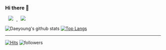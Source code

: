 ### Hi there 👋

<!--
**eodud0582/eodud0582** is a ✨ _special_ ✨ repository because its `README.md` (this file) appears on your GitHub profile.

Here are some ideas to get you started:

- 🔭 I’m currently working on ...
- 🌱 I’m currently learning ...
- 👯 I’m looking to collaborate on ...
- 🤔 I’m looking for help with ...
- 💬 Ask me about ...
- 📫 How to reach me: ...
- 😄 Pronouns: ...
- ⚡ Fun fact: ...
-->

<a href="https://velog.io/@eodud0582">
    <img 
        src="http://img.shields.io/badge/-velog-222222?style=flat&logo=Velog&link=https://velog.io/@eodud0582"
        style="height : auto; margin-left : 10px; margin-right : 10px;"/>
</a>

<a href="https://www.linkedin.com/in/eodud0582/">
    <img 
        src="http://img.shields.io/badge/-LinkedIn-222222?style=flat&logo=LinkedIn&link=https://www.linkedin.com/in/eodud0582/"
        style="height : auto; margin-left : 10px; margin-right : 10px;"/>
</a>

![Daeyoung's github stats](https://github-readme-stats.vercel.app/api?username=eodud0582&show_icons=true&theme=dark)
[![Top Langs](https://github-readme-stats.vercel.app/api/top-langs/?username=eodud0582&layout=compact&theme=dark)](https://github.com/eodud0582)

<hr>

[![Hits](https://hits.seeyoufarm.com/api/count/incr/badge.svg?url=https%3A%2F%2Fgithub.com%2Feodud0582%2Fhit-counter&count_bg=%233B85EC&title_bg=%23555555&icon=&icon_color=%23E7E7E7&title=hits&edge_flat=false)](https://hits.seeyoufarm.com)
![followers](https://img.shields.io/github/followers/eodud0582?style=social)


